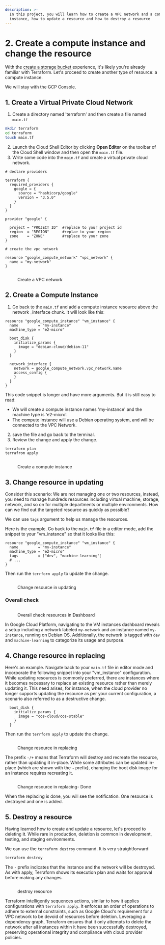 ```yaml
---
description: >-
  In this project, you will learn how to create a VPC network and a compute
  instance, how to update a resource and how to destroy a resource
---
```


# 2. Create a compute instance and change the resource

With the [ create a storage bucket ](create-your-first-storage-bucket.md)experience, it's likely you're already familiar with Terraform. Let's proceed to create another type of resource: a compute instance.

We will stay with the GCP Console.

## &#x20;1. Create a Virtual Private Cloud Network

1. Create a directory named 'terraform' and then create a file named `main.tf`

```bash
mkdir terraform
cd terraform
touch main.tf
```

2. Launch the Cloud Shell Editor by clicking **Open Editor** on the toolbar of the Cloud Shell window and then open the `main.tf` file.
3. Write some code into the `main.tf` and create a virtual private cloud network.

```hcl
# declare providers

terraform {
  required_providers {
    google = {
      source = "hashicorp/google"
      version = "3.5.0"
    }
  }
}

provider "google" {

  project = "PROJECT ID"  #replace to your project id
  region  = "REGION"      #replae to your region
  zone    = "ZONE"        #replace to your zone
}
```

```hcl
# create the vpc network

resource "google_compute_network" "vpc_network" {
  name = "my-network"
}
```

<figure><img src="../.gitbook/assets/create a vpc network.png" alt=""><figcaption><p>Create a VPC network</p></figcaption></figure>

## 2. Create a Compute Instance

1. Go back to the `main.tf` and add a compute instance resource above the network \_interface chunk. It will look like this:

```hcl
resource "google_compute_instance" "vm_instance" {
  name         = "my-instance"
  machine_type = "e2-micro"

  boot_disk {
    initialize_params {
      image = "debian-cloud/debian-11"
    }
  }

  network_interface {
    network = google_compute_network.vpc_network.name
    access_config {
    }
  }
}
```

This code snippet is longer and have more arguments.  But it is still easy to read:

* We will create a compute instance names 'my-instance' and the machine type is 'e2-micro'.&#x20;
* The compute instance will use a Debian operating system, and will be connected to the VPC Network.

2. save the file and go back to the terminal.
3. Review the change and apply the change.

```bash
terraform plan
terrafrom apply   
```

<figure><img src="../.gitbook/assets/create a compute instance.png" alt=""><figcaption><p>Create a compute instance</p></figcaption></figure>

## 3. Change resource in updating

Consider this scenario: We are not managing one or two resources, instead, you need to manage hundreds resources including virtual machine, storage, network, and so on for multiple departments or multiple environments.  How can we find out the targeted resource as quickly as possible?

We can use `tags` argument to help us manage the resources.&#x20;

Here is the example. Go back to the `main.tf` file in a editor mode, add the snippet  to your "vm\_instance" so that it looks like this:

```hcl
resource "google_compute_instance" "vm_instance" {
  name         = "my-instance"
  machine_type = "e2-micro"
  tags         = ["dev", "machine-learning"]
  # ...
}
```

Then run the `terrform apply` to update the change.

<figure><img src="../.gitbook/assets/change in updating.png" alt=""><figcaption><p>Change resource in updating</p></figcaption></figure>

### &#x20;Overall check

<figure><img src="../.gitbook/assets/Check the resource management in Dashboard.png" alt=""><figcaption><p>Overall check resources in Dashboard</p></figcaption></figure>

In Google Cloud Platform, navigating to the VM instances dashboard reveals a setup including a network labeled `my-network` and an instance named `my-instance`, running on Debian OS. Additionally, the network is tagged with `dev` and `machine-learning` to categorize its usage and purpose.

## 4. Change resource in replacing

Here's an example. Navigate back to your `main.tf` file in editor mode and incorporate the following snippet into your "vm\_instance" configuration. While updating resources is commonly preferred,  there are instances where it becomes necessary to replace an existing resource rather than merely updating it. This need arises, for instance, when the cloud provider no longer supports updating the resource as per your current configuration, a scenario also referred to as a destructive change.

```hcl
  boot_disk {
    initialize_params {
      image = "cos-cloud/cos-stable"
    }
  }
```

Then run the `terrform apply` to update the change.

<figure><img src="../.gitbook/assets/change resource in replacing.png" alt=""><figcaption><p>Change resource in replacing</p></figcaption></figure>

The prefix `-/+` means that Terraform will destroy and recreate the resource, rather than updating it in-place. While some attributes can be updated in-place (which are shown with the `~` prefix), changing the boot disk image for an instance requires recreating it.

<figure><img src="../.gitbook/assets/Change in-replacing-2.png" alt=""><figcaption><p>Change resource in replacing- Done</p></figcaption></figure>

When the replacing is done, you will see the notification. One resource is destroyed and one is added.&#x20;



## 5. Destroy a resource

Having learned how to create and update a resource, let's proceed to deleting it. While rare in production, deletion is common in development, testing, and staging environments.

We can use the  `terraform destroy` command. It is very straightforward

```bash
terraform destroy
```

The `-` prefix indicates that the instance and the network will be destroyed. As with apply, Terraform shows its execution plan and waits for approval before making any changes.

<figure><img src="../.gitbook/assets/destroy resource.png" alt=""><figcaption><p>destroy resource</p></figcaption></figure>

Terraform intelligently sequences actions, similar to how it applies configurations with `terraform apply`. It enforces an order of operations to adhere to external constraints, such as Google Cloud's requirement for a VPC network to be devoid of resources before deletion. Leveraging a dependency graph, Terraform ensures that it only attempts to delete the network after all instances within it have been successfully destroyed, preserving operational integrity and compliance with cloud provider policies.



